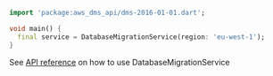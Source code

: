 ```dart
import 'package:aws_dms_api/dms-2016-01-01.dart';

void main() {
  final service = DatabaseMigrationService(region: 'eu-west-1');
}
```

See [API reference](https://pub.dev/documentation/aws_dms_api/latest/dms-2016-01-01/DatabaseMigrationService-class.html) on how to use DatabaseMigrationService
